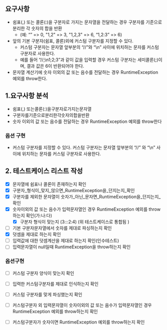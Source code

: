 ## 요구사항
* 쉼표(,) 또는 콜론(:)을 구분자로 가지는 문자열을 전달하는 경우 구분자를 기준으로 분리한 각 숫자의 합을 반환 
  - (예: “” => 0, "1,2" => 3, "1,2,3" => 6, “1,2:3” => 6)
* 앞의 기본 구분자(쉼표, 콜론)외에 커스텀 구분자를 지정할 수 있다. 
  - 커스텀 구분자는 문자열 앞부분의 “//”와 “\n” 사이에 위치하는 문자를 커스텀 구분자로 사용한다. 
  - 예를 들어 “//;\n1;2;3”과 같이 값을 입력할 경우 커스텀 구분자는 세미콜론(;)이며, 결과 값은 6이 반환되어야 한다.
* 문자열 계산기에 숫자 이외의 값 또는 음수를 전달하는 경우 RuntimeException 예외를 throw한다.

## 1.요구사항 분석
- 쉼표(,) 또는콜론(:)을구분자로가지는문자열
- 구분자를기준으로분리한각숫자의합을반환
- 숫자 이외의 값 또는 음수를 전달하는 경우 RuntimeException 예외를 throw한다

### 옵션 구현 
- 커스텀 구분자를 지정할 수 있다. 커스텀 구분자는 문자열 앞부분의 “//” 와 “\n” 사이에 위치하는 문자를 커스텀 구분자로 사용한다.

## 2. 테스트케이스 리스트 작성
- [x] 문자열에 쉼표나 콜론이 존재하는지 확인
- [x] 구분자_형식이_맞지_않으면_RuntimeException을_던지는지_확인
- [x] 구분자를 제외한 문자열이 숫자가_아닌_문자면_RuntimeException을_던지는지_확인
- [x] 숫자이외의 값 또는 음수가 입력문자열인 경우 RuntimeException 예외를 throw하는지 확인(가:나:다)
  - [x] 구분자 형식이 맞는지 (3:::2:4)  (위 테스트케이스로 통합됨 )
- [ ] 기본 구분자문자열에서 숫자를 제대로 파싱하는지 확인
- [x] 덧셈을 제대로 하는지 확인
- [ ] 입력값에 대한 덧셈계산을 제대로 하는지 확인(인수테스트)
- [ ] 입력문자열이 null일때 RuntimeException을 throw하는지 확인

### 옵션구현
- [ ] 커스텀 구분자 양식이 맞는지 확인  
- [ ] 입력한 커스텀구분자를 제대로 인식하는지 확인
- [ ] 커스텀 구분자를 맞게 파싱했는지 확인
- [ ] 커스텀구분자 외 입력문자열이 숫자이외의 값 또는 음수가 입력문자열인 경우 RuntimeException 예외를 throw하는지 확인
- [ ] 커스텀구분자가 숫자이면 RuntimeException 예외를 throw하는지 확인 












